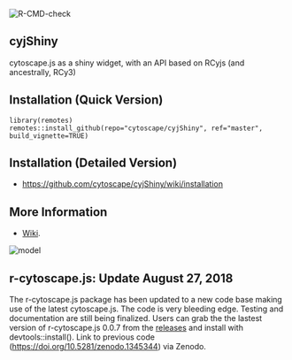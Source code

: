 ![R-CMD-check](https://github.com/cytoscape/cyjShiny/actions/workflows/R-CMD-check.yaml/badge.svg)

## cyjShiny

cytoscape.js as a shiny widget, with an API based on RCyjs (and ancestrally, RCy3)

## Installation (Quick Version)

```
library(remotes)
remotes::install_github(repo="cytoscape/cyjShiny", ref="master", build_vignette=TRUE)
```

## Installation (Detailed Version)
* https://github.com/cytoscape/cyjShiny/wiki/installation

## More Information
* [Wiki](https://github.com/cytoscape/cyjShiny/wiki).

![model](ygModelImage.png)

## r-cytoscape.js: Update **August 27, 2018** 

The r-cytoscape.js package has been updated to a new code base making use of the latest cytoscape.js. The code is very bleeding edge. Testing and documentation are still being finalized. Users can grab the the lastest version of r-cytoscape.js 0.0.7 from the [releases](https://github.com/cytoscape/cyjShiny/releases) and install with devtools::install(). Link to previous code (https://doi.org/10.5281/zenodo.1345344) via Zenodo.  

